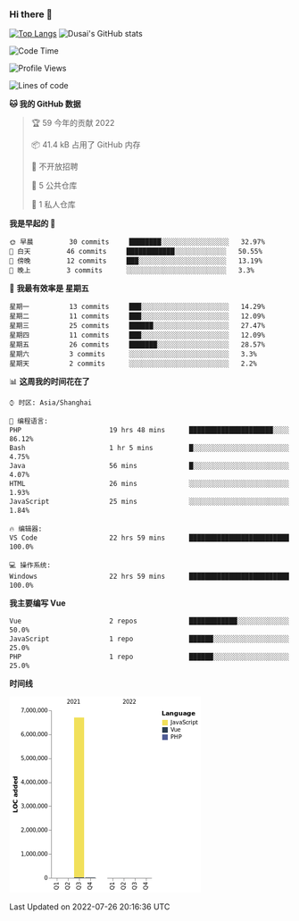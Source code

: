 ### Hi there 👋

<!--
**SQSora/SQSora** is a ✨ _special_ ✨ repository because its `README.md` (this file) appears on your GitHub profile.

Here are some ideas to get you started:

- 🔭 I’m currently working on ...
- 🌱 I’m currently learning ...
- 👯 I’m looking to collaborate on ...
- 🤔 I’m looking for help with ...
- 💬 Ask me about ...
- 📫 How to reach me: ...
- 😄 Pronouns: ...
- ⚡ Fun fact: ...
-->
[![Top Langs](https://github-readme-stats.vercel.app/api/top-langs/?username=anuraghazra&layout=compact)](https://github.com/anuraghazra/github-readme-stats)
![Dusai's GitHub stats](https://github-readme-stats.vercel.app/api?username=SQSora&show_icons=true&include_all_commits=true&bg_color=90,FF6699,DDA0DD,66FFFF&locale=cn&icon_color=00FFFF&title_color=54FF9F&text_color=00FFFF&card_width=14)

<!--START_SECTION:waka-->
![Code Time](http://img.shields.io/badge/Code%20Time-0%20secs-blue)

![Profile Views](http://img.shields.io/badge/%E4%B8%AA%E4%BA%BA%E5%B0%81%E9%9D%A2%E8%A7%82%E7%9C%8B%E6%AC%A1%E6%95%B0-5-blue)

![Lines of code](https://img.shields.io/badge/%E4%BB%8E%E3%80%8C%E4%BD%A0%E5%A5%BD%E4%B8%96%E7%95%8C%E3%80%8D%E6%88%91%E5%B7%B2%E7%BB%8F%E5%86%99%E4%BA%86-7%20Million%20%E8%A1%8C%E4%BB%A3%E7%A0%81-blue)

**🐱 我的 GitHub 数据** 

> 🏆 59 今年的贡献 2022
 > 
> 📦 41.4 kB 占用了 GitHub 内存 
 > 
> 🚫 不开放招聘
 > 
> 📜 5 公共仓库 
 > 
> 🔑 1 私人仓库 
 > 
**我是早起的 🐤** 

```text
🌞 早晨         30 commits     ████████░░░░░░░░░░░░░░░░░   32.97% 
🌆 白天         46 commits     ████████████░░░░░░░░░░░░░   50.55% 
🌃 傍晚         12 commits     ███░░░░░░░░░░░░░░░░░░░░░░   13.19% 
🌙 晚上         3 commits      ░░░░░░░░░░░░░░░░░░░░░░░░░   3.3%

```
📅 **我最有效率是 星期五** 

```text
星期一          13 commits     ███░░░░░░░░░░░░░░░░░░░░░░   14.29% 
星期二          11 commits     ███░░░░░░░░░░░░░░░░░░░░░░   12.09% 
星期三          25 commits     ██████░░░░░░░░░░░░░░░░░░░   27.47% 
星期四          11 commits     ███░░░░░░░░░░░░░░░░░░░░░░   12.09% 
星期五          26 commits     ███████░░░░░░░░░░░░░░░░░░   28.57% 
星期六          3 commits      ░░░░░░░░░░░░░░░░░░░░░░░░░   3.3% 
星期天          2 commits      ░░░░░░░░░░░░░░░░░░░░░░░░░   2.2%

```


📊 **这周我的时间花在了** 

```text
⌚︎ 时区: Asia/Shanghai

💬 编程语言: 
PHP                      19 hrs 48 mins      █████████████████████░░░░   86.12% 
Bash                     1 hr 5 mins         █░░░░░░░░░░░░░░░░░░░░░░░░   4.75% 
Java                     56 mins             █░░░░░░░░░░░░░░░░░░░░░░░░   4.07% 
HTML                     26 mins             ░░░░░░░░░░░░░░░░░░░░░░░░░   1.93% 
JavaScript               25 mins             ░░░░░░░░░░░░░░░░░░░░░░░░░   1.84%

🔥 编辑器: 
VS Code                  22 hrs 59 mins      █████████████████████████   100.0%

💻 操作系统: 
Windows                  22 hrs 59 mins      █████████████████████████   100.0%

```

**我主要编写 Vue** 

```text
Vue                      2 repos             ████████████░░░░░░░░░░░░░   50.0% 
JavaScript               1 repo              ██████░░░░░░░░░░░░░░░░░░░   25.0% 
PHP                      1 repo              ██████░░░░░░░░░░░░░░░░░░░   25.0%

```


**时间线**

![Chart not found](https://raw.githubusercontent.com/SQSora/SQSora/main/charts/bar_graph.png) 


 Last Updated on 2022-07-26 20:16:36 UTC
<!--END_SECTION:waka-->
